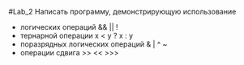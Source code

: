 #Lab_2
Написать программу, демонстрирующую использование

* логических операций && || !
* тернарной операции x < y ? x : y
* поразрядных логических операций & | ^ ~
* операции сдвига >> << >>>